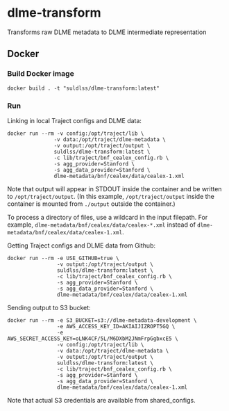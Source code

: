 # dlme-transform
Transforms raw DLME metadata to DLME intermediate representation

## Docker
### Build Docker image
```
docker build . -t "suldlss/dlme-transform:latest"
```

### Run
Linking in local Traject configs and DLME data:
```
docker run --rm -v config:/opt/traject/lib \
               -v data:/opt/traject/dlme-metadata \
               -v output:/opt/traject/output \
               suldlss/dlme-transform:latest \
               -c lib/traject/bnf_cealex_config.rb \
               -s agg_provider=Stanford \
               -s agg_data_provider=Stanford \
               dlme-metadata/bnf/cealex/data/cealex-1.xml
```
Note that output will appear in STDOUT inside the container and be written to `/opt/traject/output`. (In this example, `/opt/traject/output` inside the container is mounted from `./output` outside the container.)

To process a directory of files, use a wildcard in the input filepath. For example, `dlme-metadata/bnf/cealex/data/cealex-*.xml` instead of `dlme-metadata/bnf/cealex/data/cealex-1.xml`.

Getting Traject configs and DLME data from Github:
```
docker run --rm -e USE_GITHUB=true \
                -v output:/opt/traject/output \
                suldlss/dlme-transform:latest \
                -c lib/traject/bnf_cealex_config.rb \
                -s agg_provider=Stanford \
                -s agg_data_provider=Stanford \
                dlme-metadata/bnf/cealex/data/cealex-1.xml
```

Sending output to S3 bucket:
```
docker run --rm -e S3_BUCKET=s3://dlme-metadata-development \
                -e AWS_ACCESS_KEY_ID=AKIAIJIZROPT5GQ \
                -e AWS_SECRET_ACCESS_KEY=oLNK4CF/5L/M6DXbM2JNmFrpGgbxcE5 \
                -v config:/opt/traject/lib \
                -v data:/opt/traject/dlme-metadata \
                -v output:/opt/traject/output \
                suldlss/dlme-transform:latest \
                -c lib/traject/bnf_cealex_config.rb \
                -s agg_provider=Stanford \
                -s agg_data_provider=Stanford \
                dlme-metadata/bnf/cealex/data/cealex-1.xml
```
Note that actual S3 credentials are available from shared_configs.
